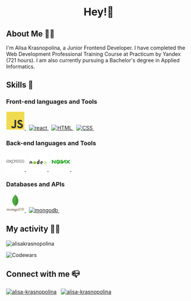 <h1 align="center">Hey!👋</h1>

<h2>About Me 👩‍💻</h2>

<p>I'm Alisa Krasnopolina, a Junior Frontend Developer. I have completed the Web Development Professional Training Course at Practicum by Yandex (721 hours). I am also currently pursuing a Bachelor's degree in Applied Informatics.
</p>

<h2>Skills 🦾</h2>

<h3>Front-end languages and Tools</h3>

<p align="left">
<a href="https://developer.mozilla.org/en-US/docs/Web/JavaScript"> <img src="https://raw.githubusercontent.com/devicons/devicon/master/icons/javascript/javascript-original.svg" alt="javascript" width="50" height="50" /> </a> &nbsp;
<a href="https://react.dev/"> <img src="https://reactnative.dev/img/header_logo.svg" alt="react" width="50" height="50" /> </a> &nbsp;
<a href="https://developer.mozilla.org/en-US/docs/Learn/Getting_started_with_the_web/HTML_basics"> <img src="https://upload.wikimedia.org/wikipedia/commons/6/61/HTML5_logo_and_wordmark.svg" alt="HTML" width="50" height="50" /> </a> &nbsp;
<a href="https://developer.mozilla.org/en-US/docs/Learn/Getting_started_with_the_web/CSS_basics"> <img src="https://upload.wikimedia.org/wikipedia/commons/d/d5/CSS3_logo_and_wordmark.svg" alt="CSS" width="50" height="50" /> </a> &nbsp;
</p>

<h3>Back-end languages and Tools</h3>

<p align="left">
<a href="https://expressjs.com"> <img src="https://raw.githubusercontent.com/devicons/devicon/master/icons/express/express-original-wordmark.svg" alt="express" width="50" height="50" /> </a> &nbsp;
<a href="https://nodejs.org"> <img src="https://raw.githubusercontent.com/devicons/devicon/master/icons/nodejs/nodejs-original-wordmark.svg" alt="nodejs" width="50" height="50" /> </a> &nbsp;
<a href="https://www.nginx.com"> <img src="https://raw.githubusercontent.com/devicons/devicon/master/icons/nginx/nginx-original.svg" alt="nginx" width="50" height="50" /> </a> &nbsp;
</p>

<h3  align="left">Databases and APIs</h3>

<p align="left">
<a href="https://www.mongodb.com/"> <img src="https://raw.githubusercontent.com/devicons/devicon/master/icons/mongodb/mongodb-original-wordmark.svg" alt="mongodb" width="50" height="50" /> </a> &nbsp;
<a href="https://www.postman.com/"> <img src="https://www.svgrepo.com/show/354202/postman-icon.svg" alt="mongodb" width="50" height="50" /> </a> &nbsp;
</p>

<h2  align="left">My activity 🏃‍♀️</h2>

<p><img width="500px" align="center" src="https://github-readme-streak-stats.herokuapp.com/?user=alisakrasnopolina&theme=dark&background=000000" alt="alisakrasnopolina" /></p>

![Codewars](https://github.r2v.ch/codewars?user=alisakrasnopolina&stroke=%23BB432C)

<h2  align="left">Connect with me 📪</h2>

<p align="left">
<a href="https://www.linkedin.com/in/alisa-krasnopolina" target="blank"><img align="center" src="https://upload.wikimedia.org/wikipedia/commons/8/81/LinkedIn_icon.svg" alt="alisa-krasnopolina" height="50" width="50" /></a> &nbsp;
<a href="mailto:alisakras9@gmail.com" target="blank"><img align="center" src="https://upload.wikimedia.org/wikipedia/commons/7/7e/Gmail_icon_%282020%29.svg" alt="alisa-krasnopolina" height="50" width="50" /></a>
</p>
